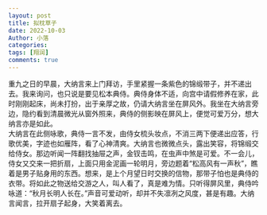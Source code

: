 ```yaml
---
layout: post
title: 拟枕草子
date: 2022-10-03
Author: 小落
categories: 
tags: [翔润]
comments: true
--- 
```


重九之日的早晨，大纳言来上门拜访，手里紧握一条紫色的锦缎带子，并不递出去。我来询问，也只说是要见松本典侍。典侍身体不适，向宫中请假修养在家，此时刚刚起床，尚未打扮，出于亲厚之故，仍请大纳言坐在屏风外。我坐在大纳言旁边，隐约看到清晨微光从窗外照来，典侍的侧影映在屏风上，便觉可爱万分，想大纳言亦是如此。<br>
大纳言在此侧咏歌，典侍一言不发，由侍女梳头妆点，不消三两下便递出应答，行歌优美，字迹也如雁阵，看了心神清爽。大纳言也微微点头，露出笑容，将锦缎交给侍女。那边听闻一阵翻找抽屉之声，金钗击鸣，在虫声中煞是可爱。不一会儿，侍女又交来一把折扇，上面只用金泥画一轮明月，旁边题着“松高风有一声秋”，瞧着是男子贴身用的东西。想来，是上个月望日时交换的信物，那带子怕也是典侍的衣带。将如此之物送给交游之人，叫人看了，真是难为情。只听得屏风里，典侍吟咏道：“秋月长明人长在。”声音可爱动听，却并不失凛冽之风度，甚是有趣。大纳言闻言，拉开扇子起身，大笑着离去。<br>

